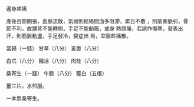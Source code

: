 遍身疼痛

產後百節開張，血脈流散，氣弱則經絡間血多阻滯，累日不散 ，則筋牽脈引，骨節不利，故腰背不能轉側，手足不能動履，或身 熱頭痛，若誤作傷寒，發表出汗，則筋脈動盪，手足發冷，變症出 焉，宜服趁痛散。 

當歸（一錢） 甘草（八分） 黃耆（八分） 

白朮（八分） 獨活（八分） 肉桂（八分） 

桑寄生（一錢） 牛膝（八分） 薤白（五根） 

薑三片，水煎服。

一本無桑寄生。 


